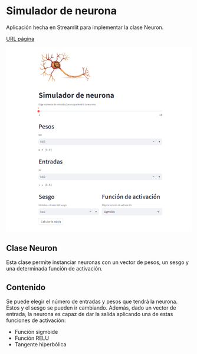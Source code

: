 ﻿# Simulador de neurona
Aplicación hecha en Streamlit para implementar la clase Neuron.

[URL página](https://simuladorneurona.streamlit.app/)

<img src="img/captura.png">

## Clase Neuron
Esta clase permite instanciar neuronas con un vector de pesos, un sesgo y una determinada función de activación.

## Contenido
Se puede elegir el número de entradas y pesos que tendrá la neurona. Estos y el sesgo se pueden ir cambiando. Además, dado un vector de entrada, la neurona es capaz de dar la salida aplicando una de estas funciones de activación:
* Función sigmoide
* Función RELU
* Tangente hiperbólica

